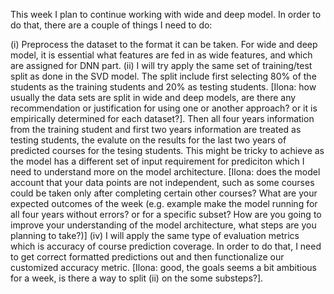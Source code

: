 This week I plan to continue working with wide and deep model. In order to do that, there are a couple of things I need to do:

(i) Preprocess the dataset to the format it can be taken. For wide and deep model, it is essential what features are fed in as wide features, and which are assigned for DNN part. 
(ii) I will try apply the same set of training/test split as done in the SVD model. The split include first selecting 80% of the students as the training students and 20% as testing students. [Ilona: how usually the data sets are split in wide and deep models, are there any recommendation or justification for using one or another approach? or it is empirically determined for each dataset?]. Then all four years information from the training student and first two years information are treated as testing students, the evalute on the results for the last two years of predicted courses for the tesing students. This might be tricky to achieve as the model has a different set of input requirement for prediciton which I need to understand more on the model architecture. [Ilona: does the model account that your data points are not independent, such as some courses could be taken only after completing certain other courses? What are your expected outcomes of the week (e.g. example make the model running for all four years without errors? or for a specific subset? How are you going to improve your understanding of the model architecture, what steps are you planning to take?)]
(iv) I will apply the same type of evaluation metrics which is accuracy of course prediction coverage. In order to do that, I need to get correct formatted predictions out and then functionalize our customized accuracy metric. [Ilona: good, the goals seems a bit ambitious for a week, is there a way to split (ii) on the some substeps?].
